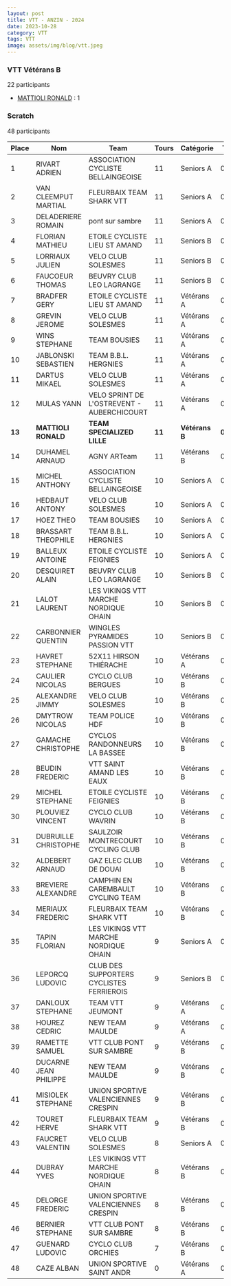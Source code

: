 ```yaml
---
layout: post
title: VTT - ANZIN - 2024
date: 2023-10-28
category: VTT
tags: VTT
image: assets/img/blog/vtt.jpeg
---
```


### VTT Vétérans B
22 participants
- [MATTIOLI RONALD](https://teamspecializedlille.github.io/works/mattiolironald) : 1

### Scratch
48 participants

| Place | Nom | Team | Tours | Catégorie | Temps |
|---|---|---|---|---|---|
| 1 | RIVART ADRIEN | ASSOCIATION CYCLISTE BELLAINGEOISE | 11 | Seniors A | 0:38:53 | 
| 2 | VAN CLEEMPUT MARTIAL | FLEURBAIX TEAM SHARK VTT | 11 | Seniors A | 0:38:53 | 
| 3 | DELADERIERE ROMAIN | pont sur sambre | 11 | Seniors A | 0:38:53 | 
| 4 | FLORIAN MATHIEU | ETOILE CYCLISTE LIEU ST AMAND | 11 | Seniors B | 0:38:53 | 
| 5 | LORRIAUX JULIEN | VELO CLUB SOLESMES | 11 | Seniors B | 0:38:53 | 
| 6 | FAUCOEUR THOMAS | BEUVRY CLUB LEO LAGRANGE | 11 | Seniors B | 0:38:53 | 
| 7 | BRADFER GERY | ETOILE CYCLISTE LIEU ST AMAND | 11 | Vétérans A | 0:38:53 | 
| 8 | GREVIN JEROME | VELO CLUB SOLESMES | 11 | Vétérans A | 0:38:53 | 
| 9 | WINS STEPHANE | TEAM BOUSIES | 11 | Vétérans A | 0:38:53 | 
| 10 | JABLONSKI SEBASTIEN | TEAM B.B.L. HERGNIES | 11 | Vétérans A | 0:38:53 | 
| 11 | DARTUS MIKAEL | VELO CLUB SOLESMES | 11 | Vétérans A | 0:38:53 | 
| 12 | MULAS YANN | VELO SPRINT DE L'OSTREVENT - AUBERCHICOURT | 11 | Vétérans A | 0:38:53 | 
| **13** | **MATTIOLI RONALD** | **TEAM SPECIALIZED LILLE** | **11** | **Vétérans B** | **0:38:53** | 
| 14 | DUHAMEL ARNAUD | AGNY ARTeam | 11 | Vétérans B | 0:38:53 | 
| 15 | MICHEL ANTHONY | ASSOCIATION CYCLISTE BELLAINGEOISE | 10 | Seniors A | 0:38:53 | 
| 16 | HEDBAUT ANTONY | VELO CLUB SOLESMES | 10 | Seniors A | 0:38:53 | 
| 17 | HOEZ THEO | TEAM BOUSIES | 10 | Seniors A | 0:38:53 | 
| 18 | BRASSART THEOPHILE | TEAM B.B.L. HERGNIES | 10 | Seniors A | 0:38:53 | 
| 19 | BALLEUX ANTOINE | ETOILE CYCLISTE FEIGNIES | 10 | Seniors A | 0:38:53 | 
| 20 | DESQUIRET ALAIN | BEUVRY CLUB LEO LAGRANGE | 10 | Seniors B | 0:38:53 | 
| 21 | LALOT LAURENT | LES VIKINGS VTT MARCHE NORDIQUE OHAIN | 10 | Seniors B | 0:38:53 | 
| 22 | CARBONNIER QUENTIN | WINGLES PYRAMIDES PASSION VTT | 10 | Seniors B | 0:38:53 | 
| 23 | HAVRET STEPHANE | 52X11 HIRSON THIÉRACHE | 10 | Vétérans A | 0:38:53 | 
| 24 | CAULIER NICOLAS | CYCLO CLUB BERGUES | 10 | Vétérans B | 0:38:53 | 
| 25 | ALEXANDRE JIMMY | VELO CLUB SOLESMES | 10 | Vétérans B | 0:38:53 | 
| 26 | DMYTROW NICOLAS | TEAM POLICE HDF | 10 | Vétérans B | 0:38:53 | 
| 27 | GAMACHE CHRISTOPHE | CYCLOS RANDONNEURS LA BASSEE | 10 | Vétérans B | 0:38:53 | 
| 28 | BEUDIN FREDERIC | VTT SAINT AMAND LES EAUX | 10 | Vétérans B | 0:38:53 | 
| 29 | MICHEL STEPHANE | ETOILE CYCLISTE FEIGNIES | 10 | Vétérans B | 0:38:53 | 
| 30 | PLOUVIEZ VINCENT | CYCLO CLUB WAVRIN | 10 | Vétérans B | 0:38:53 | 
| 31 | DUBRUILLE CHRISTOPHE | SAULZOIR MONTRECOURT CYCLING CLUB | 10 | Vétérans B | 0:38:53 | 
| 32 | ALDEBERT ARNAUD | GAZ ELEC CLUB DE DOUAI | 10 | Vétérans B | 0:38:53 | 
| 33 | BREVIERE ALEXANDRE | CAMPHIN EN CAREMBAULT CYCLING TEAM | 10 | Vétérans B | 0:38:53 | 
| 34 | MERIAUX FREDERIC | FLEURBAIX TEAM SHARK VTT | 10 | Vétérans B | 0:38:53 | 
| 35 | TAPIN FLORIAN | LES VIKINGS VTT MARCHE NORDIQUE OHAIN | 9 | Seniors A | 0:38:53 | 
| 36 | LEPORCQ LUDOVIC | CLUB DES SUPPORTERS CYCLISTES FERRIEROIS | 9 | Seniors B | 0:38:53 | 
| 37 | DANLOUX STEPHANE | TEAM VTT JEUMONT | 9 | Vétérans A | 0:38:53 | 
| 38 | HOUREZ CEDRIC | NEW TEAM MAULDE | 9 | Vétérans A | 0:38:53 | 
| 39 | RAMETTE SAMUEL | VTT  CLUB PONT SUR SAMBRE | 9 | Vétérans B | 0:38:53 | 
| 40 | DUCARNE JEAN PHILIPPE | NEW TEAM MAULDE | 9 | Vétérans B | 0:38:53 | 
| 41 | MISIOLEK STEPHANE | UNION SPORTIVE VALENCIENNES CRESPIN | 9 | Vétérans B | 0:38:53 | 
| 42 | TOURET HERVE | FLEURBAIX TEAM SHARK VTT | 9 | Vétérans B | 0:38:53 | 
| 43 | FAUCRET VALENTIN | VELO CLUB SOLESMES | 8 | Seniors A | 0:38:53 | 
| 44 | DUBRAY YVES | LES VIKINGS VTT MARCHE NORDIQUE OHAIN | 8 | Vétérans B | 0:38:53 | 
| 45 | DELORGE FREDERIC | UNION SPORTIVE VALENCIENNES CRESPIN | 8 | Vétérans B | 0:38:53 | 
| 46 | BERNIER STEPHANE | VTT  CLUB PONT SUR SAMBRE | 8 | Vétérans B | 0:38:53 | 
| 47 | GUENARD LUDOVIC | CYCLO CLUB ORCHIES | 7 | Vétérans B | 0:38:53 | 
| 48 | CAZE ALBAN | UNION SPORTIVE SAINT ANDR | 0 | Vétérans A | 0:38:53 | 

